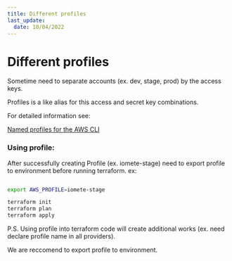 ```yaml
---
title: Different profiles
last_update:
  date: 10/04/2022 
---
```


# Different profiles

Sometime need to separate accounts (ex. dev, stage, prod) by the access keys. 

Profiles  is a like alias for this access and secret key combinations. 

For detailed information see:  

[Named profiles for the AWS CLI](https://docs.aws.amazon.com/cli/latest/userguide/cli-configure-profiles.html)

### Using profile:

After successfully creating Profile (ex. iomete-stage) need to export profile to environment before running terraform. ex:

```bash

export AWS_PROFILE=iomete-stage

terraform init
terraform plan
terraform apply
```

P.S. Using profile into terraform code will create additional works (ex. need declare profile name in all providers).

We are reccomend to export profile to environment.